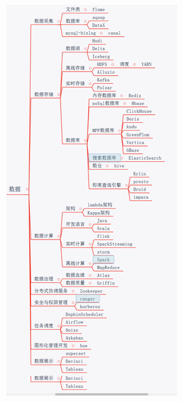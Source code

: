 ![image-20210819102952059](%E5%A4%A7%E6%95%B0%E6%8D%AE%E6%8A%80%E6%9C%AF%E6%A0%88%E6%80%9D%E7%BB%B4%E5%AF%BC%E5%9B%BE.assets/大数据技术栈思维导图.png)

